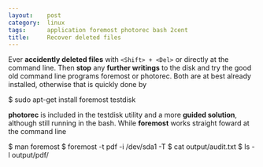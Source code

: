 ```yaml
---
layout:    post
category:  linux
tags:      application foremost photorec bash 2cent
title:     Recover deleted files
---
```

Ever **accidently deleted files** with `<Shift> + <Del>` or directly at the command line. Then **stop** any **further writings** to the disk and try the good old command line programs foremost or photorec. Both are at best already installed, otherwise that is quickly done by

  $ sudo apt-get install foremost testdisk

**photorec** is included in the testdisk utility and a more **guided solution**, although still running in the bash. While **foremost** works straight foward at the command line 

  $ man foremost
  $ foremost -t pdf -i /dev/sda1 -T
  $ cat output/audit.txt
  $ ls -l output/pdf/
